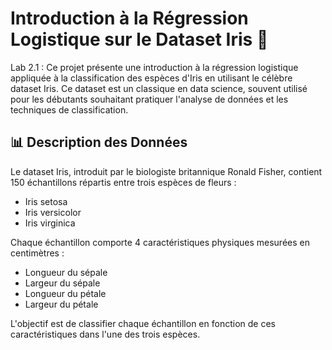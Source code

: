 # Introduction à la Régression Logistique sur le Dataset Iris 🌸   

Lab 2.1 : Ce projet présente une introduction à la régression logistique appliquée à la classification des espèces d'Iris en utilisant le célèbre dataset Iris. Ce dataset est un classique en data science, souvent utilisé pour les débutants souhaitant pratiquer l'analyse de données et les techniques de classification.    

## 📊 Description des Données   
Le dataset Iris, introduit par le biologiste britannique Ronald Fisher, contient 150 échantillons répartis entre trois espèces de fleurs :   
- Iris setosa   
- Iris versicolor   
- Iris virginica

Chaque échantillon comporte 4 caractéristiques physiques mesurées en centimètres :   
- Longueur du sépale
- Largeur du sépale
- Longueur du pétale
- Largeur du pétale

L'objectif est de classifier chaque échantillon en fonction de ces caractéristiques dans l'une des trois espèces.
